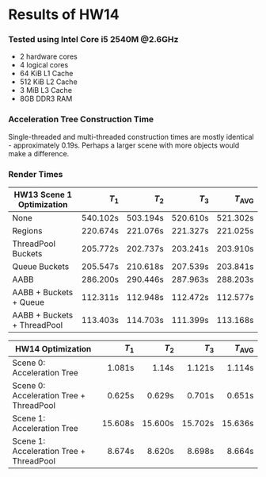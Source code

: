  # Results of HW14
### Tested using Intel Core i5 2540M @2.6GHz
- 2 hardware cores
- 4 logical cores
- 64 KiB L1 Cache
- 512 KiB L2 Cache
- 3 MiB L3 Cache
- 8GB DDR3 RAM

### Acceleration Tree Construction Time
Single-threaded and multi-threaded construction times are mostly identical - approximately 0.19s. Perhaps a larger scene with more objects would make a difference. 

### Render Times

| HW13 Scene 1 Optimization   |    $T_1$ |    $T_2$ |    $T_3$ | $T_\text{AVG}$ |
| --------------------------- | -------: | -------: | -------: | -------------: |
| None                        | 540.102s | 503.194s | 520.610s |       521.302s |
| Regions                     | 220.674s | 221.076s | 221.327s |       221.025s |
| ThreadPool Buckets          | 205.772s | 202.737s | 203.241s |       203.910s |
| Queue Buckets               | 205.547s | 210.618s | 207.539s |       203.841s |
| AABB                        | 286.200s | 290.446s | 287.963s |       288.203s |
| AABB + Buckets + Queue      | 112.311s | 112.948s | 112.472s |       112.577s |
| AABB + Buckets + ThreadPool | 113.403s | 114.703s | 111.399s |       113.168s |

| HW14 Optimization                       |   $T_1$ |   $T_2$ |   $T_3$ | $T_\text{AVG}$ |
| --------------------------------------- | ------: | ------: | ------: | -------------: |
| Scene 0: Acceleration Tree              |  1.081s |   1.14s |  1.121s |         1.114s |
| Scene 0: Acceleration Tree + ThreadPool |  0.625s |  0.629s |  0.701s |         0.651s |
| Scene 1: Acceleration Tree              | 15.608s | 15.600s | 15.702s |        15.636s |
| Scene 1: Acceleration Tree + ThreadPool |  8.674s |  8.620s |  8.698s |         8.664s |
